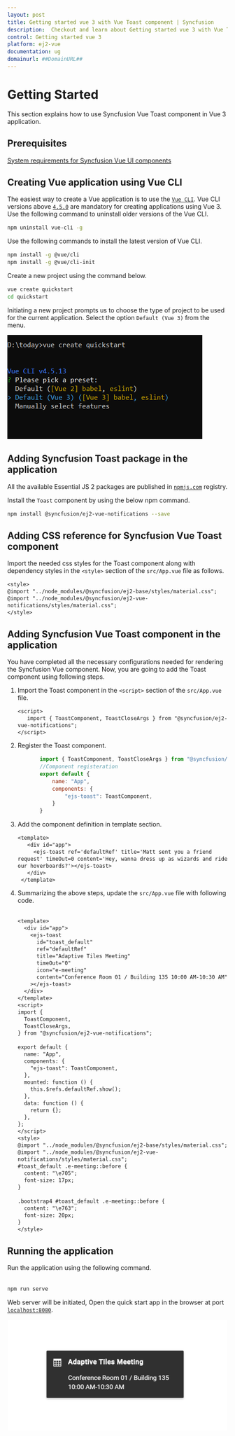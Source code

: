 ```yaml
---
layout: post
title: Getting started vue 3 with Vue Toast component | Syncfusion
description:  Checkout and learn about Getting started vue 3 with Vue Toast component of Syncfusion Essential JS 2 and more details.
control: Getting started vue 3 
platform: ej2-vue
documentation: ug
domainurl: ##DomainURL##
---
```


# Getting Started

This section explains how to use Syncfusion Vue Toast component in Vue 3 application.

## Prerequisites

[System requirements for Syncfusion Vue UI components](https://ej2.syncfusion.com/vue/documentation/system-requirements/)

## Creating Vue application using Vue CLI

The easiest way to create a Vue application is to use the [`Vue CLI`](https://github.com/vuejs/vue-cli). Vue CLI versions above [`4.5.0`](https://v3.vuejs.org/guide/migration/introduction.html#vue-cli) are mandatory for creating applications using Vue 3. Use the following command to uninstall older versions of the Vue CLI.

```bash
npm uninstall vue-cli -g
```

Use the following commands to install the latest version of Vue CLI.

```bash
npm install -g @vue/cli
npm install -g @vue/cli-init
```

Create a new project using the command below.

```bash
vue create quickstart
cd quickstart

```

Initiating a new project prompts us to choose the type of project to be used for the current application. Select the option `Default (Vue 3)` from the menu.

![Reference](./images/vue3-terminal.png)

## Adding Syncfusion Toast package in the application

All the available Essential JS 2 packages are published in [`npmjs.com`](https://www.npmjs.com/~syncfusionorg) registry.

Install the `Toast` component by using the below npm command.

```bash
npm install @syncfusion/ej2-vue-notifications --save
```

## Adding CSS reference for Syncfusion Vue Toast component

Import the needed css styles for the Toast component along with dependency styles in the `<style>` section of the `src/App.vue` file as follows.

```
<style>
@import "../node_modules/@syncfusion/ej2-base/styles/material.css";
@import "../node_modules/@syncfusion/ej2-vue-notifications/styles/material.css";
</style>
```

## Adding Syncfusion Vue Toast component in the application

You have completed all the necessary configurations needed for rendering the Syncfusion Vue component. Now, you are going to add the Toast component using following steps.

1. Import the Toast component in the `<script>` section of the `src/App.vue` file.

     ```
    <script>
        import { ToastComponent, ToastCloseArgs } from "@syncfusion/ej2-vue-notifications";
    </script>
     ```

2. Register the Toast component.

     ```javascript
            import { ToastComponent, ToastCloseArgs } from "@syncfusion/ej2-vue-notifications";
            //Component registeration
            export default {
                name: "App",
                components: {
                    "ejs-toast": ToastComponent,
                }
            }
     ```
3. Add the component definition in template section.

     ```
     <template>
        <div id="app">
          <ejs-toast ref='defaultRef' title='Matt sent you a friend request' timeOut=0 content='Hey, wanna dress up as wizards and ride our hoverboards?'></ejs-toast>
        </div>
      </template>
     ```

4. Summarizing the above steps, update the `src/App.vue` file with following code.

    ```

    <template>
      <div id="app">
        <ejs-toast
          id="toast_default"
          ref="defaultRef"
          title="Adaptive Tiles Meeting"
          timeOut="0"
          icon="e-meeting"
          content="Conference Room 01 / Building 135 10:00 AM-10:30 AM"
        ></ejs-toast>
      </div>
    </template>
    <script>
    import {
      ToastComponent,
      ToastCloseArgs,
    } from "@syncfusion/ej2-vue-notifications";

    export default {
      name: "App",
      components: {
        "ejs-toast": ToastComponent,
      },
      mounted: function () {
        this.$refs.defaultRef.show();
      },
      data: function () {
        return {};
      },
    };
    </script>
    <style>
    @import "../node_modules/@syncfusion/ej2-base/styles/material.css";
    @import "../node_modules/@syncfusion/ej2-vue-notifications/styles/material.css";
    #toast_default .e-meeting::before {
      content: "\e705";
      font-size: 17px;
    }

    .bootstrap4 #toast_default .e-meeting::before {
      content: "\e763";
      font-size: 20px;
    }
    </style>
    ```

## Running the application

Run the application using the following command.

```bash

npm run serve

```

Web server will be initiated, Open the quick start app in the browser at port [`localhost:8080`](http://localhost:8080/).

![Output](./images/toast.png)
